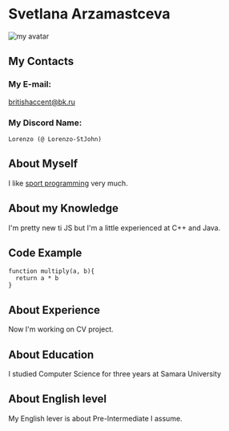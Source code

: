 # Svetlana Arzamastceva

![my avatar](https://i.ibb.co/vh9Q9DN/176770038.png)

## My Contacts

### My E-mail:

britishaccent@bk.ru

### My Discord Name:
```
Lorenzo (@ Lorenzo-StJohn)
```
## About Myself

I like [sport programming](https://codeforces.com/profile/Lorenzo) very much.

## About my Knowledge

I'm pretty new ti JS but I'm a little experienced at C++ and Java.

## Code Example
```
function multiply(a, b){
  return a * b
}

```
## About Experience

Now I'm working on CV project.

## About Education

I studied Computer Science for three years at Samara University

## About English level

My English lever is about Pre-Intermediate I assume.